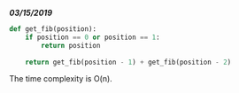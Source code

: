 
***03/15/2019***
```python
def get_fib(position):
    if position == 0 or position == 1:
        return position
    
    return get_fib(position - 1) + get_fib(position - 2)
```

The time complexity is O(n).
